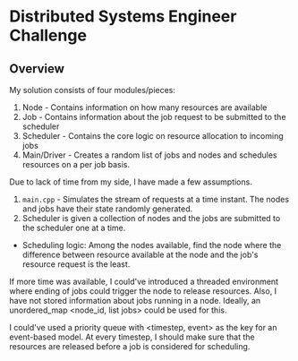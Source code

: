 # Distributed Systems Engineer Challenge

## Overview

My solution consists of four modules/pieces:
1. Node - Contains information on how many resources are available
2. Job  - Contains information about the job request to be submitted to the scheduler
3. Scheduler - Contains the core logic on resource allocation to incoming jobs
4. Main/Driver - Creates a random list of jobs and nodes and schedules resources on a per job basis. 

Due to lack of time from my side, I have made a few assumptions. 
1. `main.cpp` - Simulates the stream of requests at a time instant. The nodes and jobs have their state randomly generated.
2. Scheduler is given a collection of nodes and the jobs are submitted to the scheduler one at a time.

* Scheduling logic: Among the nodes available, find the node where the difference between resource available at the node and the job's resource request is the least.

If more time was available, I could've introduced a threaded environment where ending of jobs could trigger the node to release resources.
Also, I have not stored information about jobs running in a node. Ideally, an unordered_map <node_id, list<Job> jobs> could be used for this. 

I could've used a priority queue with <timestep, event> as the key for an event-based model. At every timestep, I should make sure that the resources are released before a job is considered for scheduling.